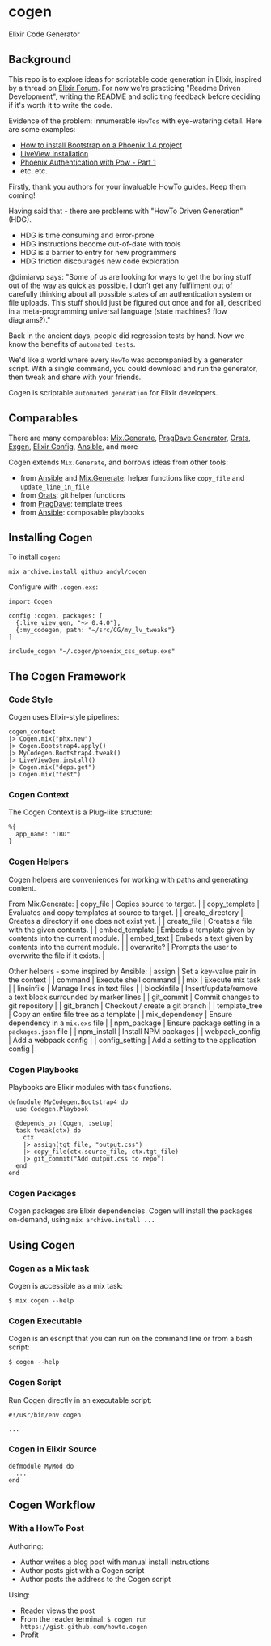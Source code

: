# cogen

Elixir Code Generator

## Background

This repo is to explore ideas for scriptable code generation in Elixir,
inspired by a thread on [Elixir Forum][f].  For now we're practicing "Readme
Driven Development", writing the README and soliciting feedback before deciding if it's worth it to write the code.

[f]: https://elixirforum.com/t/what-would-you-think-about-a-new-web-framework-that-extends-phoenix-with-rails-like-or-django-like-built-in-features/26371/8

Evidence of the problem: innumerable `HowTos` with eye-watering detail.
Here are some examples:

- [How to install Bootstrap on a Phoenix 1.4 project][1]
- [LiveView Installation][2]
- [Phoenix Authentication with Pow - Part 1][3]
- etc. etc.

[1]: https://elixirforum.com/t/what-would-you-think-about-a-new-web-framework-that-extends-phoenix-with-rails-like-or-django-like-built-in-features/26371/8
[2]: https://github.com/phoenixframework/phoenix_live_view/blob/master/guides/introduction/installation.md
[3]: https://experimentingwithcode.com/phoenix-authentication-with-pow-part-1/

Firstly, thank you authors for your invaluable HowTo guides.  Keep them coming!

Having said that - there are problems with "HowTo Driven Generation" (HDG).

- HDG is time consuming and error-prone
- HDG instructions become out-of-date with tools
- HDG is a barrier to entry for new programmers
- HDG friction discourages new code exploration

@dimiarvp says: "Some of us are looking for ways to get the boring stuff out of
the way as quick as possible. I don’t get any fulfilment out of carefully
thinking about all possible states of an authentication system or file uploads.
This stuff should just be figured out once and for all, described in a
meta-programming universal language (state machines? flow diagrams?)."

Back in the ancient days, people did regression tests by hand.  Now we know the
benefits of `automated tests`.

We'd like a world where every `HowTo` was accompanied by a generator script.
With a single command, you could download and run the generator, then tweak and
share with your friends.  

Cogen is scriptable `automated generation` for Elixir
developers.

## Comparables

There are many comparables:
[Mix.Generate][mixgen],
[PragDave Generator][pdgen],
[Orats][orats],
[Exgen][exgen],
[Elixir Config][exconf], 
[Ansible][ansible], and more

Cogen extends `Mix.Generate`, and borrows ideas from other tools:
- from [Ansible][ansible] and [Mix.Generate][mixgen]: helper functions like `copy_file` and `update_line_in_file`
- from [Orats][orats]: git helper functions
- from [PragDave][pdgen]: template trees
- from [Ansible][ansible]: composable playbooks

[mixgen]:  https://hexdocs.pm/mix/Mix.Generator.html
[pdgen]:   https://pragdave.me/blog/2017/04/18/elixir-project-generator.html
[orats]:   https://github.com/nickjj/orats
[exgen]:   https://github.com/rwdaigle/exgen
[exconf]:  https://hexdocs.pm/elixir/master/Config.html
[ansible]: https://www.ansible.com/

## Installing Cogen

To install `cogen`:

    mix archive.install github andyl/cogen

Configure with `.cogen.exs`:

    import Cogen

    config :cogen, packages: [
      {:live_view_gen, "~> 0.4.0"},
      {:my_codegen, path: "~/src/CG/my_lv_tweaks"}
    ]

    include_cogen "~/.cogen/phoenix_css_setup.exs"

## The Cogen Framework

### Code Style

Cogen uses Elixir-style pipelines:

    cogen_context
    |> Cogen.mix("phx.new")
    |> Cogen.Bootstrap4.apply()
    |> MyCodegen.Bootstrap4.tweak()
    |> LiveViewGen.install()
    |> Cogen.mix("deps.get")
    |> Cogen.mix("test")

### Cogen Context

The Cogen Context is a Plug-like structure:

    %{
      app_name: "TBD"
    }

### Cogen Helpers 

Cogen helpers are conveniences for working with paths and generating content.

From Mix.Generate:
| copy_file        | Copies source to target.                                     |
| copy_template    | Evaluates and copy templates at source to target.            |
| create_directory | Creates a directory if one does not exist yet.               |
| create_file      | Creates a file with the given contents.                      |
| embed_template   | Embeds a template given by contents into the current module. |
| embed_text       | Embeds a text given by contents into the current module.     |
| overwrite?       | Prompts the user to overwrite the file if it exists.         |

Other helpers - some inspired by Ansible:
| assign         | Set a key-value pair in the context                          |
| command        | Execute shell command                                        |
| mix            | Execute mix task                                             |
| lineinfile     | Manage lines in text files                                   |
| blockinfile    | Insert/update/remove a text block surrounded by marker lines |
| git_commit     | Commit changes to git repository                             |
| git_branch     | Checkout / create a git branch                               |
| template_tree  | Copy an entire file tree as a template                       |
| mix_dependency | Ensure dependency in a `mix.exs` file                        |
| npm_package    | Ensure package setting in a `packages.json` file             |
| npm_install    | Install NPM packages                                         |
| webpack_config | Add a webpack config                                         |
| config_setting | Add a setting to the application config                      |

### Cogen Playbooks

Playbooks are Elixir modules with task functions.

    defmodule MyCodegen.Bootstrap4 do
      use Codegen.Playbook

      @depends_on [Cogen, :setup]
      task tweak(ctx) do
        ctx
        |> assign(tgt_file, "output.css")
        |> copy_file(ctx.source_file, ctx.tgt_file)
        |> git_commit("Add output.css to repo")
      end
    end

### Cogen Packages

Cogen packages are Elixir dependencies.  Cogen will install the packages
on-demand, using `mix archive.install ...`

## Using Cogen

### Cogen as a Mix task

Cogen is accessible as a mix task:

    $ mix cogen --help

### Cogen Executable

Cogen is an escript that you can run on the command line or from a bash script:

    $ cogen --help

### Cogen Script 

Run Cogen directly in an executable script:

    #!/usr/bin/env cogen

    ...

### Cogen in Elixir Source

    defmodule MyMod do
      ...
    end

## Cogen Workflow

### With a HowTo Post

Authoring:

- Author writes a blog post with manual install instructions
- Author posts gist with a Cogen script
- Author posts the address to the Cogen script

Using:

- Reader views the post
- From the reader terminal: `$ cogen run https://gist.github.com/howto.cogen`
- Profit
      
